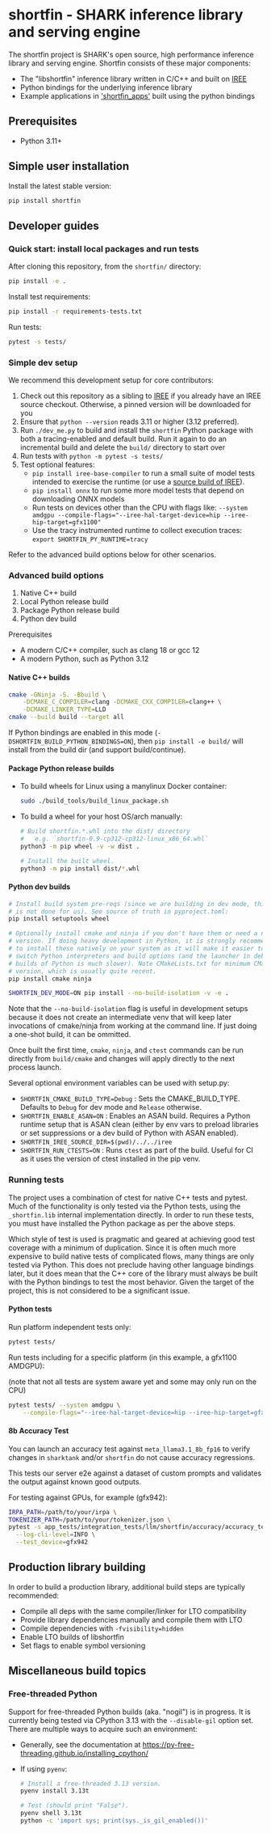 # shortfin - SHARK inference library and serving engine

The shortfin project is SHARK's open source, high performance inference library
and serving engine. Shortfin consists of these major components:

* The "libshortfin" inference library written in C/C++ and built on
  [IREE](https://github.com/iree-org/iree)
* Python bindings for the underlying inference library
* Example applications in
  ['shortfin_apps'](https://github.com/nod-ai/shark-ai/tree/main/shortfin/python/shortfin_apps)
  built using the python bindings

## Prerequisites

* Python 3.11+

## Simple user installation

Install the latest stable version:

```bash
pip install shortfin
```

## Developer guides

### Quick start: install local packages and run tests

After cloning this repository, from the `shortfin/` directory:

```bash
pip install -e .
```

Install test requirements:

```bash
pip install -r requirements-tests.txt
```

Run tests:

```bash
pytest -s tests/
```

### Simple dev setup

We recommend this development setup for core contributors:

1. Check out this repository as a sibling to [IREE](https://github.com/iree-org/iree)
   if you already have an IREE source checkout. Otherwise, a pinned version will
   be downloaded for you
2. Ensure that `python --version` reads 3.11 or higher (3.12 preferred).
3. Run `./dev_me.py` to build and install the `shortfin` Python package with both
   a tracing-enabled and default build. Run it again to do an incremental build
   and delete the `build/` directory to start over
4. Run tests with `python -m pytest -s tests/`
5. Test optional features:
   * `pip install iree-base-compiler` to run a small suite of model tests intended
     to exercise the runtime (or use a [source build of IREE](https://iree.dev/building-from-source/getting-started/#using-the-python-bindings)).
   * `pip install onnx` to run some more model tests that depend on downloading
     ONNX models
   * Run tests on devices other than the CPU with flags like:
     `--system amdgpu --compile-flags="--iree-hal-target-device=hip --iree-hip-target=gfx1100"`
   * Use the tracy instrumented runtime to collect execution traces:
     `export SHORTFIN_PY_RUNTIME=tracy`

Refer to the advanced build options below for other scenarios.

### Advanced build options

1. Native C++ build
2. Local Python release build
3. Package Python release build
4. Python dev build

Prerequisites

* A modern C/C++ compiler, such as clang 18 or gcc 12
* A modern Python, such as Python 3.12

#### Native C++ builds

```bash
cmake -GNinja -S. -Bbuild \
    -DCMAKE_C_COMPILER=clang -DCMAKE_CXX_COMPILER=clang++ \
    -DCMAKE_LINKER_TYPE=LLD
cmake --build build --target all
```

If Python bindings are enabled in this mode (`-DSHORTFIN_BUILD_PYTHON_BINDINGS=ON`),
then `pip install -e build/` will install from the build dir (and support
build/continue).

#### Package Python release builds

* To build wheels for Linux using a manylinux Docker container:

    ```bash
    sudo ./build_tools/build_linux_package.sh
    ```

* To build a wheel for your host OS/arch manually:

    ```bash
    # Build shortfin.*.whl into the dist/ directory
    #   e.g. `shortfin-0.9-cp312-cp312-linux_x86_64.whl`
    python3 -m pip wheel -v -w dist .

    # Install the built wheel.
    python3 -m pip install dist/*.whl
    ```

#### Python dev builds

```bash
# Install build system pre-reqs (since we are building in dev mode, this
# is not done for us). See source of truth in pyproject.toml:
pip install setuptools wheel

# Optionally install cmake and ninja if you don't have them or need a newer
# version. If doing heavy development in Python, it is strongly recommended
# to install these natively on your system as it will make it easier to
# switch Python interpreters and build options (and the launcher in debug/asan
# builds of Python is much slower). Note CMakeLists.txt for minimum CMake
# version, which is usually quite recent.
pip install cmake ninja

SHORTFIN_DEV_MODE=ON pip install --no-build-isolation -v -e .
```

Note that the `--no-build-isolation` flag is useful in development setups
because it does not create an intermediate venv that will keep later
invocations of cmake/ninja from working at the command line. If just doing
a one-shot build, it can be ommitted.

Once built the first time, `cmake`, `ninja`, and `ctest` commands can be run
directly from `build/cmake` and changes will apply directly to the next
process launch.

Several optional environment variables can be used with setup.py:

* `SHORTFIN_CMAKE_BUILD_TYPE=Debug` : Sets the CMAKE_BUILD_TYPE. Defaults to
  `Debug` for dev mode and `Release` otherwise.
* `SHORTFIN_ENABLE_ASAN=ON` : Enables an ASAN build. Requires a Python runtime
  setup that is ASAN clean (either by env vars to preload libraries or set
  suppressions or a dev build of Python with ASAN enabled).
* `SHORTFIN_IREE_SOURCE_DIR=$(pwd)/../../iree`
* `SHORTFIN_RUN_CTESTS=ON` : Runs `ctest` as part of the build. Useful for CI
  as it uses the version of ctest installed in the pip venv.

### Running tests

The project uses a combination of ctest for native C++ tests and pytest. Much
of the functionality is only tested via the Python tests, using the
`_shortfin.lib` internal implementation directly. In order to run these tests,
you must have installed the Python package as per the above steps.

Which style of test is used is pragmatic and geared at achieving good test
coverage with a minimum of duplication. Since it is often much more expensive
to build native tests of complicated flows, many things are only tested via
Python. This does not preclude having other language bindings later, but it
does mean that the C++ core of the library must always be built with the
Python bindings to test the most behavior. Given the target of the project,
this is not considered to be a significant issue.

#### Python tests

Run platform independent tests only:

```bash
pytest tests/
```

Run tests including for a specific platform (in this example, a gfx1100 AMDGPU):

(note that not all tests are system aware yet and some may only run on the CPU)

```bash
pytest tests/ --system amdgpu \
    --compile-flags="--iree-hal-target-device=hip --iree-hip-target=gfx1100"
```

#### 8b Accuracy Test

You can launch an accuracy test against `meta_llama3.1_8b_fp16` to verify
changes in `sharktank` and/or `shortfin` do not cause accuracy regressions.

This tests our server e2e against a dataset of custom prompts and validates
the output against known good outputs.

For testing against GPUs, for example (gfx942):

```bash
IRPA_PATH=/path/to/your/irpa \
TOKENIZER_PATH=/path/to/your/tokenizer.json \
pytest -s app_tests/integration_tests/llm/shortfin/accuracy/accuracy_test.py \
  --log-cli-level=INFO \
  --test_device=gfx942
```

## Production library building

In order to build a production library, additional build steps are typically
recommended:

* Compile all deps with the same compiler/linker for LTO compatibility
* Provide library dependencies manually and compile them with LTO
* Compile dependencies with `-fvisibility=hidden`
* Enable LTO builds of libshortfin
* Set flags to enable symbol versioning

## Miscellaneous build topics

### Free-threaded Python

Support for free-threaded Python builds (aka. "nogil") is in progress. It
is currently being tested via CPython 3.13 with the `--disable-gil` option set.
There are multiple ways to acquire such an environment:

* Generally, see the documentation at
  <https://py-free-threading.github.io/installing_cpython/>
* If using `pyenv`:

    ```bash
    # Install a free-threaded 3.13 version.
    pyenv install 3.13t

    # Test (should print "False").
    pyenv shell 3.13t
    python -c 'import sys; print(sys._is_gil_enabled())'
    ```
